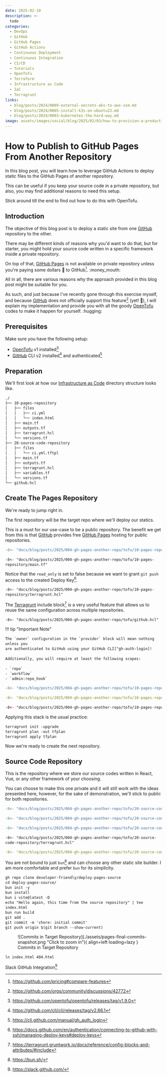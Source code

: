 ```yaml
---
date: 2025-02-10
description: >-
  todo
categories:
  - DevOps
  - GitHub
  - GitHub Pages
  - GitHub Actions
  - Continuous Deployment
  - Continuous Integration
  - CI/CD
  - Tutorials
  - OpenTofu
  - Terraform
  - Infrastructure as Code
  - IaC
  - Terragrunt
links:
  - blog/posts/2024/0009-external-secrets-aks-to-aws-ssm.md
  - blog/posts/2024/0005-install-k3s-on-ubuntu22.md
  - blog/posts/2024/0003-kubernetes-the-hard-way.md
image: assets/images/social/blog/2025/02/03/how-to-provision-a-production-ready-autopilot-gke-cluster/index.png
---
```


# How to Publish to GitHub Pages From Another Repository

In this blog post, you will learn how to leverage GitHub Actions to deploy
static files to the GitHub Pages of another repository.

This can be useful if you keep your source code in a private repository, but
also, you may find additional reasons to need this setup.

Stick around till the end to find out how to do this with OpenTofu.

<!-- more -->

## Introduction

The objective of this blog post is to deploy a static site from one [GitHub]
repository to the other.

There may be different kinds of reasons why you'd want to do that, but for
starter, you might hold your source code written in a specific framework inside
a private repository.

On top of that, [GitHub Pages] is not available on private repository unless
you're paying some dollars :money_with_wings: to GitHub[^gh-pricing].
:money_mouth:

All in all, there are various reasons why the approach provided in this blog
post might be suitable for you.

As such, and just because I've recently gone through this exercise myself,
and because [GitHub] does not officially support this
feature[^pages-discussion] (yet! :thinking:), I will explain my implementation
and provide you with all the goody [OpenTofu] codes to make it happen for
yourself. :hugging:

## Prerequisites

Make sure you have the following setup:

- [OpenTofu] v1 installed[^opentofu]
- [GitHub] CLI v2 installed[^gh-cli] and authenticated[^gh-auth-login]

## Preparation

We'll first look at how our [Infrastructure as Code] directory structure
looks like.

```plaintext title="" linenums="0"
./
├── 10-pages-repository
│   ├── files
│   │   ├── ci.yml
│   │   └── index.html
│   ├── main.tf
│   ├── outputs.tf
│   ├── terragrunt.hcl
│   └── versions.tf
├── 20-source-code-repository
│   ├── files
│   │   └── ci.yml.tftpl
│   ├── main.tf
│   ├── outputs.tf
│   ├── terragrunt.hcl
│   ├── variables.tf
│   └── versions.tf
└── github.hcl
```

## Create The Pages Repository

We're ready to jump right in.

The first repository will be the target repo where we'll deploy our statics.

This is a must for our use-case to be a public repository. The benefit we get
from this is that [GitHub] provides free [GitHub Pages] hosting for public
repositories.

```terraform title="10-pages-repository/versions.tf"
-8<- "docs/blog/posts/2025/004-gh-pages-another-repo/tofu/10-pages-repository/versions.tf"
```

```hcl title="10-pages-repository/main.tf" hl_lines="57"
-8<- "docs/blog/posts/2025/004-gh-pages-another-repo/tofu/10-pages-repository/main.tf"
```

Notice that the `read_only` is set to false because we want to grant `git push`
access to the created Deploy Key[^deploy-keys].

```hcl title="10-pages-repository/terragrunt.hcl"
-8<- "docs/blog/posts/2025/004-gh-pages-another-repo/tofu/10-pages-repository/terragrunt.hcl"
```

The [Terragrunt] include block[^include-block] is a very useful feature that
allows us to reuse the same configuration across multiple repositories.

```hcl title="github.hcl"
-8<- "docs/blog/posts/2025/004-gh-pages-another-repo/tofu/github.hcl"
```

!!! tip "Important Note"

    The `owner` configuration in the `provider` block will mean nothing unless you
    are authenticated to GitHub using your GitHub CLI[^gh-auth-login]!

    Additionally, you will require at least the following scopes:

    - `repo`
    - `workflow`
    - `admin:repo_hook`

```terraform title="10-pages-repository/outputs.tf"
-8<- "docs/blog/posts/2025/004-gh-pages-another-repo/tofu/10-pages-repository/outputs.tf"
```

```yaml title="10-pages-repository/files/ci.yml"
-8<- "docs/blog/posts/2025/004-gh-pages-another-repo/tofu/10-pages-repository/files/ci.yml"
```

```html title="10-pages-repository/files/index.html"
-8<- "docs/blog/posts/2025/004-gh-pages-another-repo/tofu/10-pages-repository/files/index.html"
```

Applying this stack is the usual practice:

```shell title="" linenums="0"
terragrunt init -upgrade
terragrunt plan -out tfplan
terragrunt apply tfplan
```

Now we're ready to create the next repository.

## Source Code Repository

This is the repository where we store our source codes written in React, Vue,
or any other framework of your choosing.

You can choose to make this one private and it will still work with the ideas
presented here, however, for the sake of demonstration, we'll stick to public
for both repositories.

```terraform title="20-source-code-repository/versions.tf"
-8<- "docs/blog/posts/2025/004-gh-pages-another-repo/tofu/20-source-code-repository/versions.tf"
```

```terraform title="20-source-code-repository/variables.tf"
-8<- "docs/blog/posts/2025/004-gh-pages-another-repo/tofu/20-source-code-repository/variables.tf"
```

```terraform title="20-source-code-repository/main.tf"
-8<- "docs/blog/posts/2025/004-gh-pages-another-repo/tofu/20-source-code-repository/main.tf"
```

```hcl title="20-source-code-repository/terragrunt.hcl"
-8<- "docs/blog/posts/2025/004-gh-pages-another-repo/tofu/20-source-code-repository/terragrunt.hcl"
```

```yaml title="20-source-code-repository/files/ci.yml.tftpl"
-8<- "docs/blog/posts/2025/004-gh-pages-another-repo/tofu/20-source-code-repository/files/ci.yml.tftpl"
```

You are not bound to just `bun`[^bun] and can choose any other static site
builder. I am more comfortable and prefer `bun` for its simplicity.

```shell title="" linenums="0"
gh repo clone developer-friendly/deploy-pages-source
cd deploy-pages-source/
bun init -y
bun install
bun i vite@latest -D
echo "Hello again, this time from the source repository" | tee index.html
bun run build
git add .
git commit -m 'chore: initial commit'
git push origin $(git branch --show-current)
```

<figure markdown="span">
  ![Commits in Target Repository](./assets/pages-final-commits-snapshot.png "Click to zoom in"){ align=left loading=lazy }
  <figcaption>Commits in Target Repository</figcaption>
</figure>

```shell title="" linenums="0"
ln index.html 404.html
```

Slack GitHub Integration[^slack-gh]

[GitHub]: ../../../category/github.md
[GitHub Pages]: ../../../category/github-pages.md
[OpenTofu]: ../../../category/opentofu.md
[Infrastructure as Code]: ../../../category/infrastructure-as-code.md
[Terragrunt]: ../../../category/terragrunt.md

[^gh-pricing]: https://github.com/pricing#compare-features
[^pages-discussion]: https://github.com/orgs/community/discussions/42772
[^opentofu]: https://github.com/opentofu/opentofu/releases/tag/v1.9.0
[^gh-cli]: https://github.com/cli/cli/releases/tag/v2.66.1
[^gh-auth-login]: https://cli.github.com/manual/gh_auth_login
[^deploy-keys]: https://docs.github.com/en/authentication/connecting-to-github-with-ssh/managing-deploy-keys#deploy-keys
[^include-block]: https://terragrunt.gruntwork.io/docs/reference/config-blocks-and-attributes/#include
[^bun]: https://bun.sh/
[^slack-gh]: https://slack.github.com/
